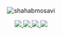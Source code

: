 <p align="center">
  <img src="https://komarev.com/ghpvc/?username=shahabmosavi" alt="shahabmosavi" />
</p>

<p align="center">
  <a href="https://www.linkedin.com/in/shahab-mosavi/">
    <img src="https://img.shields.io/badge/-Shahab%20Mosavi-0072b1?style=flat&logo=Linkedin&logoColor=white" />
  </a>
  <a href="https://t.me/sparrowolf">
    <img src="https://img.shields.io/badge/-Telegram-blue?style=flat&logo=telegram&logoColor=white" />
  </a>
  <a href="mailto:shahab.programming.git@gmail.com">
    <img src="https://img.shields.io/badge/-shahab.programming.git@gmail.com-c14438?style=flat&logo=gmail&logoColor=white" />
  </a>
  <a href="https://www.youtube.com/@shahab.programming">
    <img src="https://img.shields.io/badge/-YouTube-red?style=flat&logo=youtube&logoColor=white" />
  </a>
</p>
